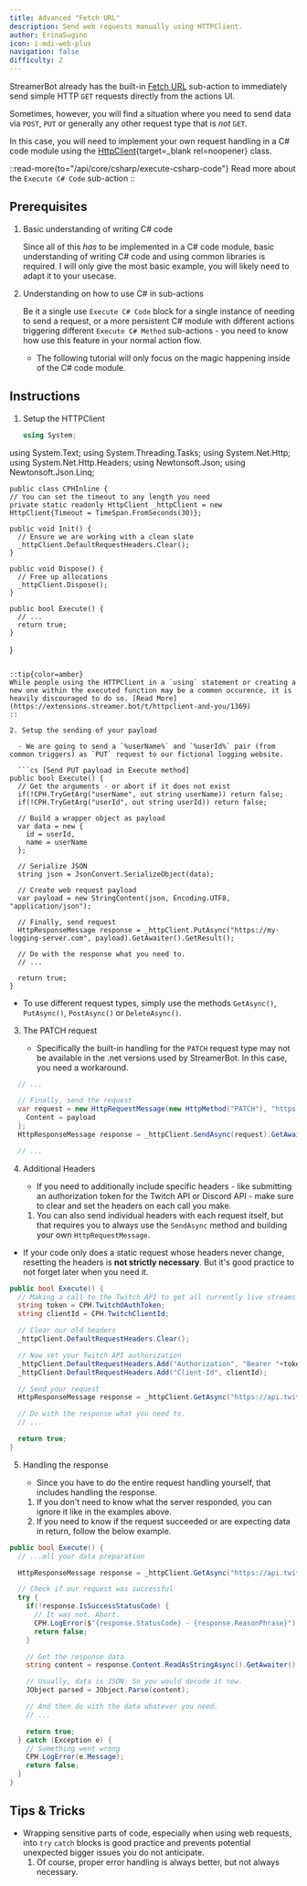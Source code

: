 ```yaml
---
title: Advanced "Fetch URL"
description: Send web requests manually using HTTPClient.
author: ErinaSugino
icon: i-mdi-web-plus
navigation: false
difficulty: 2
---
```


StreamerBot already has the built-in [Fetch URL](/api/sub-actions/core/network/fetch-url) sub-action to immediately send simple HTTP `GET` requests directly from the actions UI.

Sometimes, however, you will find a situation where you need to send data via `POST`, `PUT` or generally any other request type that is *not* `GET`.

In this case, you will need to implement your own request handling in a C# code module using the [HttpClient](https://learn.microsoft.com/en-us/dotnet/api/system.net.http.httpclient?view=net-9.0){target=_blank rel=noopener} class.

::read-more{to="/api/core/csharp/execute-csharp-code"}
Read more about the `Execute C# Code` sub-action
::

## Prerequisites

1. Basic understanding of writing C# code

    Since all of this *has* to be implemented in a C# code module, basic understanding of writing C# code and using common libraries is required. I will only give the most basic example, you will likely need to adapt it to your usecase.

2. Understanding on how to use C# in sub-actions

    Be it a single use `Execute C# Code` block for a single instance of needing to send a request, or a more persistent C# module with different actions triggering different `Execute C# Method` sub-actions - you need to know how use this feature in your normal action flow.

    - The following tutorial will only focus on the magic happening inside of the C# code module.

## Instructions

1. Setup the HTTPClient

    ```cs [Basic Setup]
    using System;
  using System.Text;
    using System.Threading.Tasks;
    using System.Net.Http;
    using System.Net.Http.Headers;
    using Newtonsoft.Json;
    using Newtonsoft.Json.Linq;

    public class CPHInline {
    // You can set the timeout to any length you need
    private static readonly HttpClient _httpClient = new HttpClient{Timeout = TimeSpan.FromSeconds(30)};

    public void Init() {
      // Ensure we are working with a clean slate
      _httpClient.DefaultRequestHeaders.Clear();
    }

    public void Dispose() {
      // Free up allocations
      _httpClient.Dispose();
    }

    public bool Execute() {
      // ...
      return true;
    }
  }
  ```

  ::tip{color=amber}
  While people using the HTTPClient in a `using` statement or creating a new one within the executed function may be a common occurence, it is heavily discouraged to do so. [Read More](https://extensions.streamer.bot/t/httpclient-and-you/1369)
  ::

2. Setup the sending of your payload

    - We are going to send a `%userName%` and `%userId%` pair (from common triggers) as `PUT` request to our fictional logging website.

    ```cs [Send PUT payload in Execute method]
  public bool Execute() {
    // Get the arguments - or abort if it does not exist
    if(!CPH.TryGetArg("userName", out string userName)) return false;
    if(!CPH.TryGetArg("userId", out string userId)) return false;

    // Build a wrapper object as payload
    var data = new {
      id = userId,
      name = userName
    };

    // Serialize JSON
    string json = JsonConvert.SerializeObject(data);

    // Create web request payload
    var payload = new StringContent(json, Encoding.UTF8, "application/json");

    // Finally, send request
    HttpResponseMessage response = _httpClient.PutAsync("https://my-logging-server.com", payload).GetAwaiter().GetResult();

    // Do with the response what you need to.
    // ...

    return true;
  }
  ```

  - To use different request types, simply use the methods `GetAsync()`, `PutAsync()`, `PostAsync()` or `DeleteAsync()`.

3. The PATCH request

    - Specifically the built-in handling for the `PATCH` request type may not be available in the .net versions used by StreamerBot. In this case, you need a workaround.

  ```cs [PATCH workaround]
    // ...

    // Finally, send the request
    var request = new HttpRequestMessage(new HttpMethod("PATCH"), "https://my-logging-server.com"){
      Content = payload
    };
    HttpResponseMessage response = _httpClient.SendAsync(request).GetAwaiter().GetResult();

    // ...
  ```

4. Additional Headers

    - If you need to additionally include specific headers - like submitting an authorization token for the Twitch API or Discord API - make sure to clear and set the headers on each call you make.
    1. You can also send individual headers with each request itself, but that requires you to always use the `SendAsync` method and building your own `HttpRequestMessage`.

  - If your code only does a static request whose headers never change, resetting the headers is **not strictly necessary**. But it's good practice to not forget later when you need it.

  ```cs [Header management]
  public bool Execute() {
    // Making a call to the Twitch API to get all currently live streams
    string token = CPH.TwitchOAuthToken;
    string clientId = CPH.TwitchClientId;

    // Clear our old headers
    _httpClient.DefaultRequestHeaders.Clear();

    // Now set your Twitch API authorization
    _httpClient.DefaultRequestHeaders.Add("Authorization", "Bearer "+token);
    _httpClient.DefaultRequestHeaders.Add("Client-Id", clientId);

    // Send your request
    HttpResponseMessage response = _httpClient.GetAsync("https://api.twitch.tv/helix/streams").GetAwaiter().GetResult();

    // Do with the response what you need to.
    // ...

    return true;
  }
  ```

5. Handling the response

    - Since you have to do the entire request handling yourself, that includes handling the response.
    1. If you don't need to know what the server responded, you can ignore it like in the examples above.
    2. If you need to know if the request succeeded or are expecting data in return, follow the below example.

  ```cs [Response handling]
  public bool Execute() {
    // ...all your data preparation

    HttpResponseMessage response = _httpClient.GetAsync("https://api.twitch.tv/helix/streams").GetAwaiter().GetResult();

    // Check if our request was successful
    try {
      if(!response.IsSuccessStatusCode) {
        // It was not. Abort.
        CPH.LogError($"{response.StatusCode} - {response.ReasonPhrase}");
        return false;
      }

      // Get the response data
      string content = response.Content.ReadAsStringAsync().GetAwaiter().GetResult();

      // Usually, data is JSON. So you would decode it now.
      JObject parsed = JObject.Parse(content);

      // And then do with the data whatever you need.
      // ...

      return true;
    } catch (Exception e) {
      // Something went wrong
      CPH.LogError(e.Message);
      return false;
    }
  }
  ```

## Tips & Tricks

- Wrapping sensitive parts of code, especially when using web requests, into `try` `catch` blocks is good practice and prevents potential unexpected bigger issues you do not anticipate.
  1. Of course, proper error handling is always better, but not always necessary.